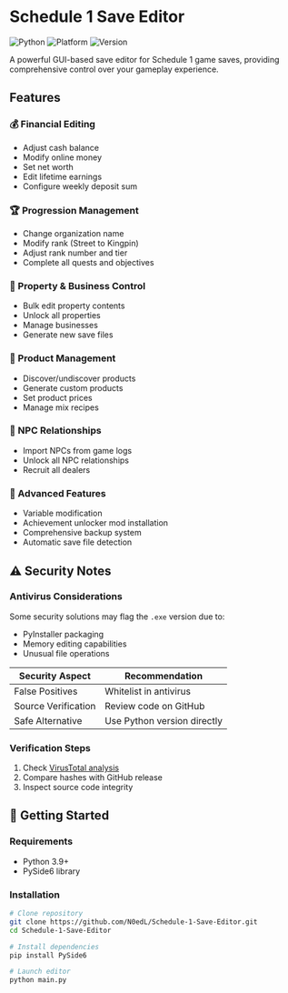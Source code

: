 # Schedule 1 Save Editor

![Python](https://img.shields.io/badge/python-3.9%2B-blue)
![Platform](https://img.shields.io/badge/platform-Windows-lightgrey)
![Version](https://img.shields.io/badge/version-1.0.2-green)

A powerful GUI-based save editor for Schedule 1 game saves, providing comprehensive control over your gameplay experience.

## Features

### 💰 Financial Editing
- Adjust cash balance
- Modify online money
- Set net worth
- Edit lifetime earnings
- Configure weekly deposit sum

### 🏆 Progression Management
- Change organization name
- Modify rank (Street to Kingpin)
- Adjust rank number and tier
- Complete all quests and objectives

### 🏡 Property & Business Control
- Bulk edit property contents
- Unlock all properties
- Manage businesses
- Generate new save files

### 🧪 Product Management
- Discover/undiscover products
- Generate custom products
- Set product prices
- Manage mix recipes

### 🤝 NPC Relationships
- Import NPCs from game logs
- Unlock all NPC relationships
- Recruit all dealers

### 🔄 Advanced Features
- Variable modification
- Achievement unlocker mod installation
- Comprehensive backup system
- Automatic save file detection

## ⚠️ Security Notes

### Antivirus Considerations
Some security solutions may flag the `.exe` version due to:
- PyInstaller packaging
- Memory editing capabilities
- Unusual file operations

| Security Aspect       | Recommendation                |
|-----------------------|-------------------------------|
| False Positives       | Whitelist in antivirus        |
| Source Verification   | Review code on GitHub         |
| Safe Alternative      | Use Python version directly   |

### Verification Steps
1. Check [VirusTotal analysis](https://www.virustotal.com/)
2. Compare hashes with GitHub release
3. Inspect source code integrity

## 🚀 Getting Started

### Requirements
- Python 3.9+
- PySide6 library

### Installation
```bash
# Clone repository
git clone https://github.com/N0edL/Schedule-1-Save-Editor.git
cd Schedule-1-Save-Editor

# Install dependencies
pip install PySide6

# Launch editor
python main.py
